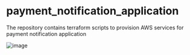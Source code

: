 # payment_notification_application
The repository contains terraform scripts to provision AWS services for payment notification application

![image](https://github.com/umaparvathir/payment_notification_application/assets/48677402/0bf9c38e-cd78-417f-b0d0-cf17add30866)
